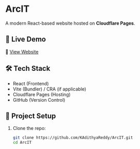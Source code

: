 # ArcIT

A modern React-based website hosted on **Cloudflare Pages**.

## 🚀 Live Demo
🔗 [View Website](https://arcit.pages.dev)

## 🛠️ Tech Stack
- React (Frontend)
- Vite (Bundler) / CRA (if applicable)
- Cloudflare Pages (Hosting)
- GitHub (Version Control)

## 📂 Project Setup
1. Clone the repo:
   ```bash
   git clone https://github.com/KAdithyaReddy/ArcIT.git
   cd ArcIT
